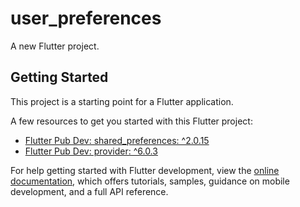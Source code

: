 # user_preferences

A new Flutter project.

## Getting Started

This project is a starting point for a Flutter application.

A few resources to get you started with this Flutter project:

- [Flutter Pub Dev: shared_preferences: ^2.0.15](https://pub.dev/packages/shared_preferences#-readme-tab-)
- [Flutter Pub Dev: provider: ^6.0.3](https://pub.dev/packages/provider/install)

For help getting started with Flutter development, view the
[online documentation](https://docs.flutter.dev/), which offers tutorials,
samples, guidance on mobile development, and a full API reference.
